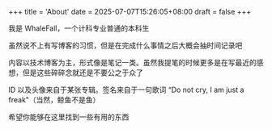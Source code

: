 +++
title = 'About'
date = 2025-07-07T15:26:05+08:00
draft = false
+++

<!-- {{< image src="/images/avatar.jpg" alt="avatar" position="center" style="border-radius: 8px;" >}} -->


我是 WhaleFall，一个计科专业普通的本科生

虽然说不上有写博客的习惯，但是在完成什么事情之后大概会抽时间记录吧

内容以技术博客为主，形式像是笔记一类。虽然我提笔的时候更多是在写最近的感想，但是这些碎碎念就还是不要公之于众了

ID 以及头像来自于某张专辑。签名来自于一句歌词 “Do not cry, I am just a freak"（当然，鲸鱼不是鱼）

希望你能够在这里找到一些有用的东西